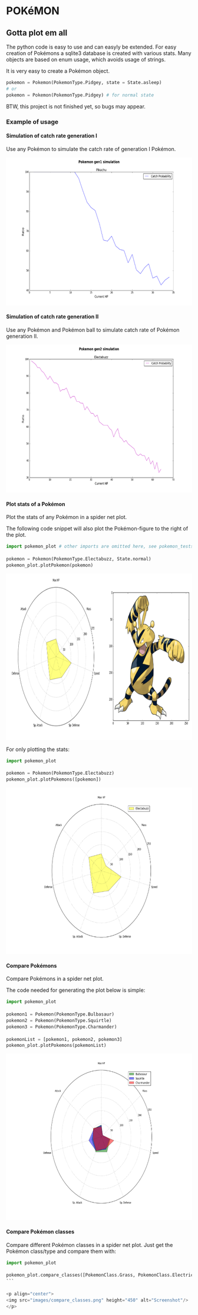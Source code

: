 # POKéMON

## Gotta plot em all

The python code is easy to use and can easyly be extended. For easy creation of Pokémons a sqlite3 database is created with various stats. Many objects are based on enum usage, which avoids usage of strings.

It is very easy to create a Pokémon object.

```python
pokemon = Pokemon(PokemonType.Pidgey, state = State.asleep)
# or
pokemon = Pokemon(PokemonType.Pidgey) # for normal state 
```

BTW, this project is not finished yet, so bugs may appear.

### Example of usage

#### Simulation of catch rate generation I
Use any Pokémon to simulate the catch rate of generation I Pokémon.
<p align="center">
<img src="images/catch1.png" height="400" alt="Screenshot"/>
</p>

#### Simulation of catch rate generation II
Use any Pokémon and Pokémon ball to simulate catch rate of Pokémon generation II.

<p align="center">
<img src="images/catch2.png" height="400" alt="Screenshot"/>
</p>

#### Plot stats of a Pokémon
Plot the stats of any Pokémon in a spider net plot.

The following code snippet will also plot the Pokémon-figure to the right of the plot.

``` python
import pokemon_plot # other imports are omitted here, see pokemon_tests.py for imports

pokemon = Pokemon(PokemonType.Electabuzz, State.normal)
pokemon_plot.plotPokemon(pokemon)
```

<p align="center">
<img src="images/plot_single.png" height="450" alt="Screenshot"/>
</p>


For only plotting the stats:

``` python
import pokemon_plot

pokemon = Pokemon(PokemonType.Electabuzz)
pokemon_plot.plotPokemons([pokemon])
```

<p align="center">
<img src="images/plot_pokemon.png" height="450" alt="Screenshot"/>
</p>

#### Compare Pokémons
Compare Pokémons in a spider net plot.

The code needed for generating the plot below is simple:

``` python
import pokemon_plot 

pokemon1 = Pokemon(PokemonType.Bulbasaur)
pokemon2 = Pokemon(PokemonType.Squirtle)
pokemon3 = Pokemon(PokemonType.Charmander)

pokemonList = [pokemon1, pokemon2, pokemon3]
pokemon_plot.plotPokemons(pokemonList)
```

<p align="center">
<img src="images/plot_pokemons.png" height="450" alt="Screenshot"/>
</p>

#### Compare Pokémon classes
Compare different Pokémon classes in a spider net plot. Just get the Pokémon class/type and compare them with:

```` python
import pokemon_plot 

pokemon_plot.compare_classes([PokemonClass.Grass, PokemonClass.Electric])
```

<p align="center">
<img src="images/compare_classes.png" height="450" alt="Screenshot"/>
</p>